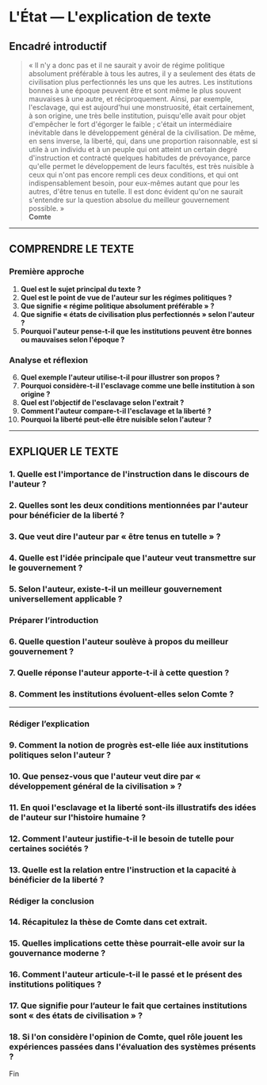 # L'État — L'explication de texte

## Encadré introductif
> « Il n'y a donc pas et il ne saurait y avoir de régime politique absolument préférable à tous les autres, il y a seulement des états de civilisation plus perfectionnés les uns que les autres. Les institutions bonnes à une époque peuvent être et sont même le plus souvent mauvaises à une autre, et réciproquement. Ainsi, par exemple, l'esclavage, qui est aujourd'hui une monstruosité, était certainement, à son origine, une très belle institution, puisqu'elle avait pour objet d'empêcher le fort d'égorger le faible ; c'était un intermédiaire inévitable dans le développement général de la civilisation. De même, en sens inverse, la liberté, qui, dans une proportion raisonnable, est si utile à un individu et à un peuple qui ont atteint un certain degré d'instruction et contracté quelques habitudes de prévoyance, parce qu'elle permet le développement de leurs facultés, est très nuisible à ceux qui n'ont pas encore rempli ces deux conditions, et qui ont indispensablement besoin, pour eux-mêmes autant que pour les autres, d'être tenus en tutelle. Il est donc évident qu'on ne saurait s'entendre sur la question absolue du meilleur gouvernement possible. »  
> **Comte**

---

## COMPRENDRE LE TEXTE

### Première approche

1. **Quel est le sujet principal du texte ?**  
2. **Quel est le point de vue de l'auteur sur les régimes politiques ?**  
3. **Que signifie « régime politique absolument préférable » ?**  
4. **Que signifie « états de civilisation plus perfectionnés » selon l'auteur ?**  
5. **Pourquoi l'auteur pense-t-il que les institutions peuvent être bonnes ou mauvaises selon l'époque ?**

### Analyse et réflexion

6. **Quel exemple l'auteur utilise-t-il pour illustrer son propos ?**  
7. **Pourquoi considère-t-il l'esclavage comme une belle institution à son origine ?**  
8. **Quel est l'objectif de l'esclavage selon l'extrait ?**  
9. **Comment l'auteur compare-t-il l'esclavage et la liberté ?**  
10. **Pourquoi la liberté peut-elle être nuisible selon l'auteur ?**  

---

## EXPLIQUER LE TEXTE

### 1. Quelle est l'importance de l'instruction dans le discours de l'auteur ?  
### 2. Quelles sont les deux conditions mentionnées par l'auteur pour bénéficier de la liberté ?  
### 3. Que veut dire l'auteur par « être tenus en tutelle » ?  
### 4. Quelle est l'idée principale que l'auteur veut transmettre sur le gouvernement ?  
### 5. Selon l'auteur, existe-t-il un meilleur gouvernement universellement applicable ?  

### Préparer l’introduction

### 6. Quelle question l'auteur soulève à propos du meilleur gouvernement ?  
### 7. Quelle réponse l'auteur apporte-t-il à cette question ?  
### 8. Comment les institutions évoluent-elles selon Comte ?  

---

### Rédiger l’explication

### 9. Comment la notion de progrès est-elle liée aux institutions politiques selon l'auteur ?  
### 10. Que pensez-vous que l'auteur veut dire par « développement général de la civilisation » ?  
### 11. En quoi l'esclavage et la liberté sont-ils illustratifs des idées de l'auteur sur l'histoire humaine ?  
### 12. Comment l'auteur justifie-t-il le besoin de tutelle pour certaines sociétés ?  
### 13. Quelle est la relation entre l'instruction et la capacité à bénéficier de la liberté ?  

### Rédiger la conclusion

### 14. Récapitulez la thèse de Comte dans cet extrait.  
### 15. Quelles implications cette thèse pourrait-elle avoir sur la gouvernance moderne ?  
### 16. Comment l'auteur articule-t-il le passé et le présent des institutions politiques ?  
### 17. Que signifie pour l’auteur le fait que certaines institutions sont « des états de civilisation » ?  
### 18. Si l'on considère l'opinion de Comte, quel rôle jouent les expériences passées dans l'évaluation des systèmes présents ?

Fin